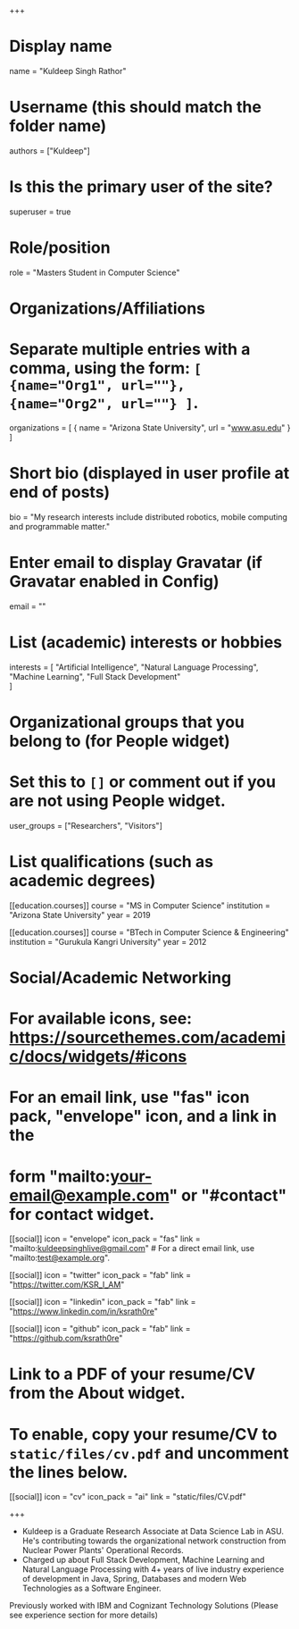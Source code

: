 +++
# Display name
name = "Kuldeep Singh Rathor"

# Username (this should match the folder name)
authors = ["Kuldeep"]

# Is this the primary user of the site?
superuser = true

# Role/position
role = "Masters Student in Computer Science"

# Organizations/Affiliations
#   Separate multiple entries with a comma, using the form: `[ {name="Org1", url=""}, {name="Org2", url=""} ]`.
organizations = [ { name = "Arizona State University", url = "www.asu.edu" } ]

# Short bio (displayed in user profile at end of posts)
bio = "My research interests include distributed robotics, mobile computing and programmable matter."

# Enter email to display Gravatar (if Gravatar enabled in Config)
email = ""

# List (academic) interests or hobbies
interests = [
  "Artificial Intelligence",
  "Natural Language Processing",
  "Machine Learning",
  "Full Stack Development"  
]

# Organizational groups that you belong to (for People widget)
#   Set this to `[]` or comment out if you are not using People widget.
user_groups = ["Researchers", "Visitors"]

# List qualifications (such as academic degrees)
[[education.courses]]
  course = "MS in Computer Science"
  institution = "Arizona State University"
  year = 2019

[[education.courses]]
  course = "BTech in Computer Science & Engineering"
  institution = "Gurukula Kangri University"
  year = 2012

# Social/Academic Networking
# For available icons, see: https://sourcethemes.com/academic/docs/widgets/#icons
#   For an email link, use "fas" icon pack, "envelope" icon, and a link in the
#   form "mailto:your-email@example.com" or "#contact" for contact widget.

[[social]]
  icon = "envelope"
  icon_pack = "fas"
  link = "mailto:kuldeepsinghlive@gmail.com"  # For a direct email link, use "mailto:test@example.org".

[[social]]
  icon = "twitter"
  icon_pack = "fab"
  link = "https://twitter.com/KSR_I_AM"

[[social]]
  icon = "linkedin"
  icon_pack = "fab"
  link = "https://www.linkedin.com/in/ksrath0re"

[[social]]
  icon = "github"
  icon_pack = "fab"
  link = "https://github.com/ksrath0re"

# Link to a PDF of your resume/CV from the About widget.
# To enable, copy your resume/CV to `static/files/cv.pdf` and uncomment the lines below.
[[social]]
   icon = "cv"
   icon_pack = "ai"
   link = "static/files/CV.pdf"

+++

- Kuldeep is a Graduate Research Associate at Data Science Lab in ASU. He's contributing towards the organizational network construction from Nuclear Power Plants' Operational Records.
- Charged up about Full Stack Development, Machine Learning and Natural Language Processing with 4+ years of live industry experience of development in Java, Spring, Databases and modern Web Technologies as a Software Engineer.

Previously worked with IBM and Cognizant Technology Solutions (Please see experience section for more details) 
